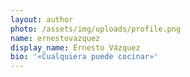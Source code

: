 ```yaml
---
layout: author
photo: /assets/img/uploads/profile.png
name: ernestovazquez
display_name: Ernesto Vázquez
bio: '«Cualquiera puede cocinar»'
---
```


